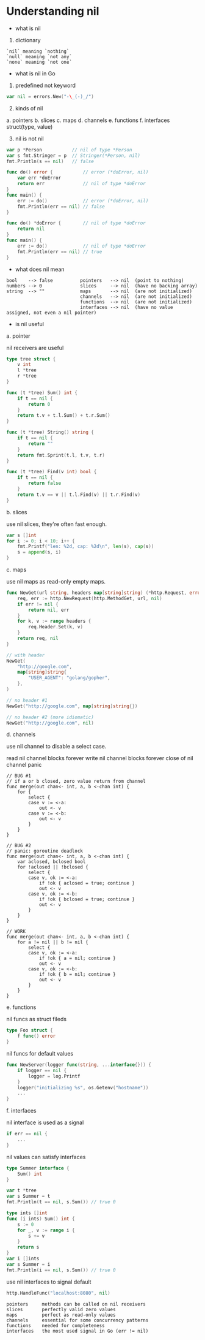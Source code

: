 # Understanding nil

- what is nil

1. dictionary

```text
`nil` meaning `nothing`
`null` meaning `not any`
`none` meaning `not one`
```

- what is nil in Go

1. predefined not keyword

```go
var nil = errors.New("-\_(-)_/")
```

2. kinds of nil

a. pointers
b. slices
c. maps
d. channels
e. functions
f. interfaces struct(type, value)

3. nil is not nil

```go
var p *Person           // nil of type *Person
var s fmt.Stringer = p  // Stringer(*Person, nil)
fmt.Println(s == nil)   // false
```

```go
func do() error {           // error (*doError, nil)
    var err *doError
    return err              // nil of type *doError
}
func main() {
    err := do()             // error (*doError, nil)
    fmt.Println(err == nil) // false
}
```

```go
func do() *doError {        // nil of type *doError
    return nil
}
func main() {
    err := do()             // nil of type *doError
    fmt.Println(err == nil) // true
}
```

- what does nil mean

```text
bool    --> false          pointers   --> nil  (point to nothing)
numbers --> 0              slices     --> nil  (have no backing array)
string  --> ""             maps       --> nil  (are not initialized)
                           channels   --> nil  (are not initialized)
                           functions  --> nil  (are not initialized)
                           interfaces --> nil  (have no value assigned, not even a nil pointer)
```

- is nil useful

a. pointer

nil receivers are useful

```go
type tree struct {
    v int
    l *tree
    r *tree
}

func (t *tree) Sum() int {
    if t == nil {
        return 0
    }
    return t.v + t.l.Sum() + t.r.Sum()
}

func (t *tree) String() string {
    if t == nil {
        return ""
    }
    return fmt.Sprint(t.l, t.v, t.r)
}

func (t *tree) Find(v int) bool {
    if t == nil {
        return false
    }
    return t.v == v || t.l.Find(v) || t.r.Find(v)
}
```

b. slices

use nil slices, they're often fast enough.

```go
var s []int
for i := 0; i < 10; i++ {
    fmt.Printf("len: %2d, cap: %2d\n", len(s), cap(s))
    s = append(s, i)
}
```

c. maps

use nil maps as read-only empty maps.

```go
func NewGet(url string, headers map[string]string) (*http.Request, error) {
    req, err := http.NewRequest(http.MethodGet, url, nil)
    if err != nil {
        return nil, err
    }
    for k, v := range headers {
        req.Header.Set(k, v)
    }
    return req, nil
}

// with header
NewGet(
    "http://google.com",
    map[string]string{
        "USER_AGENT": "golang/gopher",
    },
)

// no header #1
NewGet("http://google.com", map[string]string{})

// no header #2 (more idiomatic)
NewGet("http://google.com", nil)
```

d. channels

use nil channel to disable a select case.

  read nil channel blocks forever
  write nil channel blocks forever
  close of nil channel panic

```
// BUG #1
// if a or b closed, zero value return from channel
func merge(out chan<- int, a, b <-chan int) {
    for {
        select {
        case v := <-a:
            out <- v
        case v := <-b:
            out <- v
        }
    }
}

// BUG #2
// panic: goroutine deadlock
func merge(out chan<- int, a, b <-chan int) {
    var aclosed, bclosed bool
    for !aclosed || !bclosed {
        select {
        case v, ok := <-a:
            if !ok { aclosed = true; continue }
            out <- v
        case v, ok := <-b:
            if !ok { bclosed = true; continue }
            out <- v
        }
    }
}

// WORK
func merge(out chan<- int, a, b <-chan int) {
    for a != nil || b != nil {
        select {
        case v, ok := <-a:
            if !ok { a = nil; continue }
            out <- v
        case v, ok := <-b:
            if !ok { b = nil; continue }
            out <- v
        }
    }
}
```

e. functions

nil funcs as struct fileds

```go
type Foo struct {
    f func() error
}
```

nil funcs for default values

```go
func NewServer(logger func(string, ...interface{})) {
    if logger == nil {
        logger = log.Printf
    }
    logger("initializing %s", os.Getenv("hostname"))
    ...
}
```

f. interfaces

nil interface is used as a signal

```go
if err == nil {
    ...
}
```

nil values can satisfy interfaces

```go
type Summer interface {
    Sum() int
}

var t *tree
var s Summer = t
fmt.Println(t == nil, s.Sum()) // true 0

type ints []int
func (i ints) Sum() int {
    s := 0
    for _, v := range i {
        s += v
    }
    return s
}
var i []ints
var s Summer = i
fmt.Println(i == nil, s.Sum()) // true 0
```

use nil interfaces to signal default

```go
http.HandleFunc("localhost:8080", nil)
```

```text
pointers     methods can be called on nil receivers
slices       perfectly valid zero values
maps         perfect as read-only values
channels     essential for some concurrency patterns
functions    needed for completeness
interfaces   the most used signal in Go (err != nil)
```
